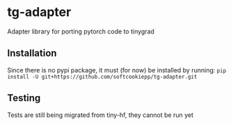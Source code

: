 # tg-adapter
Adapter library for porting pytorch code to tinygrad

## Installation
Since there is no pypi package, it must (for now) be installed by running:
`pip install -U git+https://github.com/softcookiepp/tg-adapter.git`

## Testing
Tests are still being migrated from tiny-hf, they cannot be run yet
